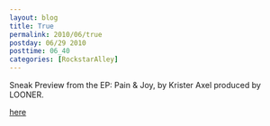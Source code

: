 ```yaml
---
layout: blog
title: True
permalink: 2010/06/true
postday: 06/29 2010
posttime: 06_40
categories: [RockstarAlley]
---
```


<p>Sneak Preview from the EP: Pain &amp; Joy, by Krister Axel produced by LOONER.</p>
<p><a href="http://www.kristeraxel.com/media/2010-0910-t.mp3">here</a></p>
